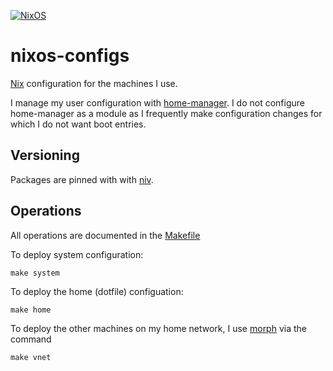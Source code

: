 [![NixOS](https://img.shields.io/badge/NixOS-unstable-blue.svg?style=flat-square&logo=NixOS&logoColor=white)](https://nixos.org)

# nixos-configs

[Nix](https://nixos.org) configuration for the machines I use.

I manage my user configuration with [home-manager](https://github.com/nix-community/home-manager). I do not configure
home-manager as a module as I frequently make configuration changes for which I do not want boot entries.

## Versioning

Packages are pinned with with [niv](https://github.com/nmattia/niv).

## Operations


All operations are documented in the [Makefile](./Makefile)

To deploy system configuration:

```
make system
```

To deploy the home (dotfile) configuation:

```
make home
```

To deploy the other machines on my home network, I use [morph](https://github.com/DBCDK/morph) via the command

```
make vnet
```
